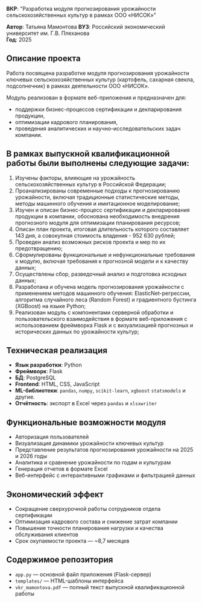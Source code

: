 **ВКР**: "Разработка модуля прогнозирования урожайности сельскохозяйственных культур в рамках ООО «НИСОК»"

**Автор**: Татьяна Мамонтова
**ВУЗ**: Российский экономический университет им. Г.В. Плеханова  
**Год**: 2025  

## Описание проекта
Работа посвящена разработке модуля прогнозирования урожайности ключевых сельскохозяйственных культур (картофель, сахарная свекла, подсолнечник) в рамках деятельности ООО «НИСОК».  

Модуль реализован в формате веб-приложения и предназначен для:  
- поддержки бизнес-процессов сертификации и декларирования продукции,  
- оптимизации кадрового планирования,  
- проведения аналитических и научно-исследовательских задач компании.  

## В рамках выпускной квалификационной работы были выполнены следующие задачи:
1. Изучены факторы, влияющие на урожайность сельскохозяйственных культур в Российской Федерации;
2. Проанализированы современные подходы к прогнозированию урожайности, включая традиционные статистические методы, методы машинного обучения и имитационное моделирование;
3. Изучен и описан бизнес-процесс сертификации и декларирования продукции в компании, обоснована необходимость внедрения прогнозного модуля для оптимизации планирования ресурсов;
4. Описан план проекта, итоговая длительность которого составляет 143 дня, а совокупная стоимость владения - 952 630 рублей;
5. Проведен анализ возможных рисков проекта и мер по их предотвращению;
6. Сформулированы функциональные и нефункциональные требования к модулю, включая требования к прогнозной модели и к качеству данных;
7. Осуществлены сбор, разведочный анализ и подготовка исходных данных;
8. Разработана и обучена модель прогнозирования урожайности с применением методов машинного обучения: ElasticNet-регрессии, алгоритма случайного леса (Random Forest) и градиентного бустинга (XGBoost) на языке Python;
9. Реализован модуль с компонентами серверной обработки и пользовательского взаимодействия в формате веб-приложения с использованием фреймворка Flask и с визуализацией прогнозных и исторических данных по урожайности культур;

## Техническая реализация
- **Язык разработки**: Python  
- **Фреймворк**: Flask  
- **БД**: PostgreSQL  
- **Frontend**: HTML, CSS, JavaScript  
- **ML-библиотеки**: `pandas`, `numpy`, `scikit-learn`, `xgboost` `statsmodels` и другие. 
- **Отчётность**: экспорт в Excel через `pandas` и `xlsxwriter`  

## Функциональные возможности модуля
- Авторизация пользователей  
- Визуализация динамики урожайности ключевых культур  
- Представление результатов прогнозирования урожайности на 2025 и 2026 годы  
- Аналитика и сравнение урожайности по годам и культурам  
- Генерация отчетов в формате Excel  
- Веб-интерфейс с интерактивными графиками и фильтрацией данных  

## Экономический эффект
- Сокращение сверхурочной работы сотрудников отдела сертификации  
- Оптимизация кадрового состава и снижение затрат компании  
- Повышение точности планирования нагрузки и качества обслуживания клиентов  
- Срок окупаемости проекта — ~8,7 месяцев  

## Содержимое репозитория
- `app.py` — основной файл приложения (Flask-сервер)  
- `templates/` — HTML-шаблоны интерфейса
- `vkr_mamontova.pdf` — полный текст выпускной квалификационной работы  
